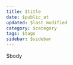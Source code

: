 ```yaml
---
title: $title
date: $public_at
updated: $last_modified
category: $category
tags: $tags
sidebar: $sidebar
---
```


$body